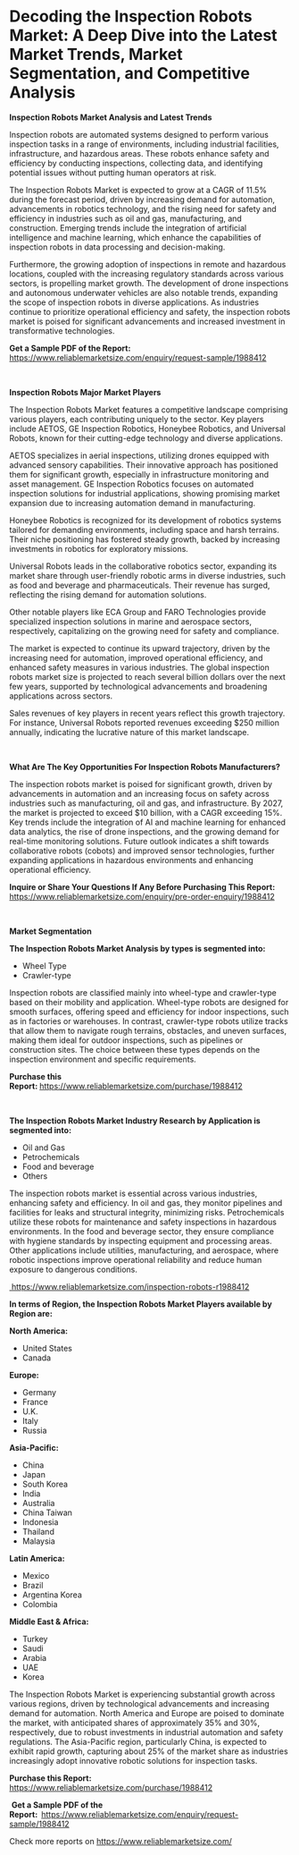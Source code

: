 <p><h1>Decoding the Inspection Robots Market: A Deep Dive into the Latest Market Trends, Market Segmentation, and Competitive Analysis</h1></p><p><strong>Inspection Robots Market Analysis and Latest Trends</strong></p>
<p><p>Inspection robots are automated systems designed to perform various inspection tasks in a range of environments, including industrial facilities, infrastructure, and hazardous areas. These robots enhance safety and efficiency by conducting inspections, collecting data, and identifying potential issues without putting human operators at risk.</p><p>The Inspection Robots Market is expected to grow at a CAGR of 11.5% during the forecast period, driven by increasing demand for automation, advancements in robotics technology, and the rising need for safety and efficiency in industries such as oil and gas, manufacturing, and construction. Emerging trends include the integration of artificial intelligence and machine learning, which enhance the capabilities of inspection robots in data processing and decision-making.</p><p>Furthermore, the growing adoption of inspections in remote and hazardous locations, coupled with the increasing regulatory standards across various sectors, is propelling market growth. The development of drone inspections and autonomous underwater vehicles are also notable trends, expanding the scope of inspection robots in diverse applications. As industries continue to prioritize operational efficiency and safety, the inspection robots market is poised for significant advancements and increased investment in transformative technologies.</p></p>
<p><strong>Get a Sample PDF of the Report:&nbsp;</strong> <a href="https://www.reliablemarketsize.com/enquiry/request-sample/1988412?utm_campaign=1991&utm_medium=2&utm_source=Github&utm_content=ia&utm_term=20022025&utm_id=inspection-robots">https://www.reliablemarketsize.com/enquiry/request-sample/1988412</a></p>
<p>&nbsp;</p>
<p><strong>Inspection Robots Major Market Players</strong></p>
<p><p>The Inspection Robots Market features a competitive landscape comprising various players, each contributing uniquely to the sector. Key players include AETOS, GE Inspection Robotics, Honeybee Robotics, and Universal Robots, known for their cutting-edge technology and diverse applications.</p><p>AETOS specializes in aerial inspections, utilizing drones equipped with advanced sensory capabilities. Their innovative approach has positioned them for significant growth, especially in infrastructure monitoring and asset management. GE Inspection Robotics focuses on automated inspection solutions for industrial applications, showing promising market expansion due to increasing automation demand in manufacturing.</p><p>Honeybee Robotics is recognized for its development of robotics systems tailored for demanding environments, including space and harsh terrains. Their niche positioning has fostered steady growth, backed by increasing investments in robotics for exploratory missions.</p><p>Universal Robots leads in the collaborative robotics sector, expanding its market share through user-friendly robotic arms in diverse industries, such as food and beverage and pharmaceuticals. Their revenue has surged, reflecting the rising demand for automation solutions.</p><p>Other notable players like ECA Group and FARO Technologies provide specialized inspection solutions in marine and aerospace sectors, respectively, capitalizing on the growing need for safety and compliance.</p><p>The market is expected to continue its upward trajectory, driven by the increasing need for automation, improved operational efficiency, and enhanced safety measures in various industries. The global inspection robots market size is projected to reach several billion dollars over the next few years, supported by technological advancements and broadening applications across sectors.</p><p>Sales revenues of key players in recent years reflect this growth trajectory. For instance, Universal Robots reported revenues exceeding $250 million annually, indicating the lucrative nature of this market landscape.</p></p>
<p>&nbsp;</p>
<p><strong>What Are The Key Opportunities For Inspection Robots Manufacturers?</strong></p>
<p><p>The inspection robots market is poised for significant growth, driven by advancements in automation and an increasing focus on safety across industries such as manufacturing, oil and gas, and infrastructure. By 2027, the market is projected to exceed $10 billion, with a CAGR exceeding 15%. Key trends include the integration of AI and machine learning for enhanced data analytics, the rise of drone inspections, and the growing demand for real-time monitoring solutions. Future outlook indicates a shift towards collaborative robots (cobots) and improved sensor technologies, further expanding applications in hazardous environments and enhancing operational efficiency.</p></p>
<p><strong>Inquire or Share Your Questions If Any Before Purchasing This Report:</strong> <a href="https://www.reliablemarketsize.com/enquiry/pre-order-enquiry/1988412?utm_campaign=1991&utm_medium=2&utm_source=Github&utm_content=ia&utm_term=20022025&utm_id=inspection-robots">https://www.reliablemarketsize.com/enquiry/pre-order-enquiry/1988412</a></p>
<p>&nbsp;</p>
<p><strong>Market Segmentation</strong></p>
<p><strong>The Inspection Robots Market Analysis by types is segmented into:</strong></p>
<p><ul><li>Wheel Type</li><li>Crawler-type</li></ul></p>
<p><p>Inspection robots are classified mainly into wheel-type and crawler-type based on their mobility and application. Wheel-type robots are designed for smooth surfaces, offering speed and efficiency for indoor inspections, such as in factories or warehouses. In contrast, crawler-type robots utilize tracks that allow them to navigate rough terrains, obstacles, and uneven surfaces, making them ideal for outdoor inspections, such as pipelines or construction sites. The choice between these types depends on the inspection environment and specific requirements.</p></p>
<p><strong>Purchase this Report:&nbsp;</strong><a href="https://www.reliablemarketsize.com/purchase/1988412?utm_campaign=1991&utm_medium=2&utm_source=Github&utm_content=ia&utm_term=20022025&utm_id=inspection-robots">https://www.reliablemarketsize.com/purchase/1988412</a></p>
<p>&nbsp;</p>
<p><strong>The Inspection Robots Market Industry Research by Application is segmented into:</strong></p>
<p><ul><li>Oil and Gas</li><li>Petrochemicals</li><li>Food and beverage</li><li>Others</li></ul></p>
<p><p>The inspection robots market is essential across various industries, enhancing safety and efficiency. In oil and gas, they monitor pipelines and facilities for leaks and structural integrity, minimizing risks. Petrochemicals utilize these robots for maintenance and safety inspections in hazardous environments. In the food and beverage sector, they ensure compliance with hygiene standards by inspecting equipment and processing areas. Other applications include utilities, manufacturing, and aerospace, where robotic inspections improve operational reliability and reduce human exposure to dangerous conditions.</p></p>
<p><a href="https://www.reliablemarketsize.com/inspection-robots-r1988412?utm_campaign=1991&utm_medium=2&utm_source=Github&utm_content=ia&utm_term=20022025&utm_id=inspection-robots">&nbsp;https://www.reliablemarketsize.com/inspection-robots-r1988412</a></p>
<p><strong>In terms of Region, the Inspection Robots Market Players available by Region are:</strong></p>
<p>
    <p> <strong> North America: </strong>
        <ul>
            <li>United States</li>
            <li>Canada</li>
        </ul>
        </p> 
    <p> <strong> Europe: </strong>
        <ul>
            <li>Germany</li>
            <li>France</li>
            <li>U.K.</li>
            <li>Italy</li>
            <li>Russia</li>
        </ul>
        </p> 
    <p> <strong> Asia-Pacific: </strong>
        <ul>
            <li>China</li>
            <li>Japan</li>
            <li>South Korea</li>
            <li>India</li>
            <li>Australia</li>
            <li>China Taiwan</li>
            <li>Indonesia</li>
            <li>Thailand</li>
            <li>Malaysia</li>
        </ul>
        </p> 
    <p> <strong> Latin America: </strong>
        <ul>
            <li>Mexico</li>
            <li>Brazil</li>
            <li>Argentina Korea</li>
            <li>Colombia</li>
        </ul>
        </p> 
    <p> <strong> Middle East & Africa: </strong>
        <ul>
            <li>Turkey</li>
            <li>Saudi</li>
            <li>Arabia</li>
            <li>UAE</li>
            <li>Korea</li>
        </ul>
    </p>
    </p>
<p><p>The Inspection Robots Market is experiencing substantial growth across various regions, driven by technological advancements and increasing demand for automation. North America and Europe are poised to dominate the market, with anticipated shares of approximately 35% and 30%, respectively, due to robust investments in industrial automation and safety regulations. The Asia-Pacific region, particularly China, is expected to exhibit rapid growth, capturing about 25% of the market share as industries increasingly adopt innovative robotic solutions for inspection tasks.</p></p>
<p><strong>Purchase this Report: </strong><a href="https://www.reliablemarketsize.com/purchase/1988412?utm_campaign=1991&utm_medium=2&utm_source=Github&utm_content=ia&utm_term=20022025&utm_id=inspection-robots">https://www.reliablemarketsize.com/purchase/1988412</a></p>
<p>&nbsp;<strong>Get a Sample PDF of the Report:&nbsp;&nbsp;</strong><a href="https://www.reliablemarketsize.com/enquiry/request-sample/1988412?utm_campaign=1991&utm_medium=2&utm_source=Github&utm_content=ia&utm_term=20022025&utm_id=inspection-robots">https://www.reliablemarketsize.com/enquiry/request-sample/1988412</a></p>
<p><strong></strong></p>
<p>Check more reports on <a href="https://www.reliablemarketsize.com/?utm_campaign=1991&utm_medium=2&utm_source=Github&utm_content=ia&utm_term=20022025&utm_id=inspection-robots">https://www.reliablemarketsize.com/</a></p>